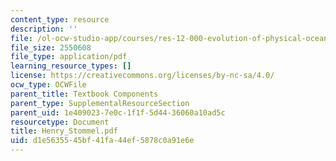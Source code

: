 ```yaml
---
content_type: resource
description: ''
file: /ol-ocw-studio-app/courses/res-12-000-evolution-of-physical-oceanography-spring-2007/d1e5635545bf41fa44ef5878c0a91e6e_Henry_Stommel.pdf
file_size: 2550608
file_type: application/pdf
learning_resource_types: []
license: https://creativecommons.org/licenses/by-nc-sa/4.0/
ocw_type: OCWFile
parent_title: Textbook Components
parent_type: SupplementalResourceSection
parent_uid: 1e409023-7e0c-1f1f-5d44-36060a10ad5c
resourcetype: Document
title: Henry_Stommel.pdf
uid: d1e56355-45bf-41fa-44ef-5878c0a91e6e
---
```

